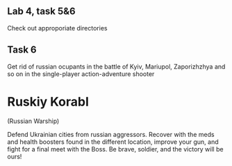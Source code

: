 ## Lab 4, task 5&6
Check out approporiate directories
## Task 6
Get rid of russian ocupants in the battle of Kyiv, Mariupol, Zaporizhzhya and so on in the single-player action-adventure shooter
# Ruskiy Korabl
(Russian Warship)

Defend Ukrainian cities from russian aggressors. Recover with the meds and health boosters found in the different location, improve your gun, and fight for a final meet with the Boss. Be brave, soldier, and the victory will be ours!
